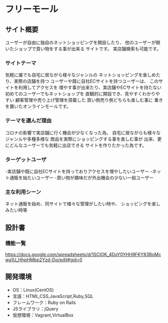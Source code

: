# フリーモール

## サイト概要
ユーザーが自由に独自のネットショッピングを開設したり、
他のユーザーが開いたショップで買い物をする事が出来る
サイトです。
実店舗検索も可能です。

### サイトテーマ
気軽に誰でも自宅に居ながら様々なジャンルの
ネットショッピングを楽しめたり、実際の店舗を持つ
ユーザーや既に自社ECサイトを持つユーザーは、
このサイトを利用してアクセスを
増やす事が出来たり、実店舗やECサイトを持たない
初めてのユーザーでもネットショップを
直観的に開設でき、見やすくわかりやすい
顧客管理や売り上げ管理を搭載した
買い側売り側どちらも楽しむ事に
重きを置いたオンラインモールです。

### テーマを選んだ理由
コロナの影響で実店舗に行く機会が少なくなった為、
自宅に居ながらも様々なジャンルや多種多様な
商品を実際にショッピングする事を楽しむ事が
出来、更にどんなユーザーでも気軽に出店できる
サイトを作りたかった為です。


### ターゲットユーザ
-実店舗や既に自社ECサイトを持っておりアクセスを増やしたいユーザー
-ネット通販を始たいユーザー
-買い物が趣味だが外出機会の少ない一般ユーザー

### 主な利用シーン
ネット通販を始め、同サイトで様々な管理がしたい時や、
ショッピングを楽しみたい時等

## 設計書

### 機能一覧
https://docs.google.com/spreadsheets/d/1SClOK_4DoY0YHH9FKY83BoMcwa1U_HhpHMbp2Yzd-Do/edit#gid=0

## 開発環境
- OS：Linux(CentOS)
- 言語：HTML,CSS,JavaScript,Ruby,SQL
- フレームワーク：Ruby on Rails
- JSライブラリ：jQuery
- 仮想環境：Vagrant,VirtualBox

